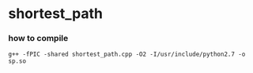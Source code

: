 # shortest_path
### how to compile
`` g++ -fPIC -shared shortest_path.cpp -O2 -I/usr/include/python2.7 -o sp.so 
``
